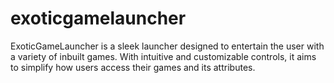 # exoticgamelauncher
ExoticGameLauncher is a sleek launcher designed to entertain the user with a variety of inbuilt games. With intuitive and customizable controls, it aims to simplify how users access their games and its attributes.
